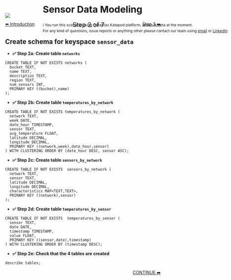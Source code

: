 <!-- TOP -->
<div class="top">
  <img src="https://datastax-academy.github.io/katapod-shared-assets/images/ds-academy-logo.svg" />
  <span style="position:absolute;top:20px;left:350px;font-size:30px"><b>Sensor Data Modeling</b></span>
  <span style="position:absolute;top:80px;left:350px;font-size:12px">ℹ️ You run this scenario using DataStax Katapod platform, which is beta at the moment.</span> 
  <span style="position:absolute;top:100px;left:350px;font-size:12px">For any kind of questions, issue reports or anything other please contact our team using <a href="mailto:aleksandr.volochnev@datastax.com">email</a> or <a href="https://dtsx.io/aleks">LinkedIn</a></span>
</div>

<!-- NAVIGATION -->
<div id="navigation-top" style="width:100%;text-align:center;margin-top:10px;margin-bottom:30px">
 <a href="command:katapod.loadPage?%5B%7B%22step%22%3A%22intro%22%7D%5D" 
   class="btn btn-dark" 
   style="float:left">⬅️  Introduction
 </a>
<span style="font-size:20px;"> Step 2 of 7</span>
 <a href="command:katapod.loadPage?%5B%7B%22step%22%3A%22step3%22%7D%5D" 
    class="btn btn-dark" 
    style="float:right">Step 3 ➡️
  </a>
</div>

<!-- CONTENT -->

## Create schema for keyspace `sensor_data`

- **✅ Step 2a: Create table `networks`**

```
CREATE TABLE IF NOT EXISTS networks (
  bucket TEXT,
  name TEXT,
  description TEXT,
  region TEXT,
  num_sensors INT,
  PRIMARY KEY ((bucket),name)
);
```

- **✅ Step 2b: Create table `temperatures_by_network`**

```
CREATE TABLE IF NOT EXISTS temperatures_by_network (
  network TEXT,
  week DATE,
  date_hour TIMESTAMP,
  sensor TEXT,
  avg_temperature FLOAT,
  latitude DECIMAL,
  longitude DECIMAL,
  PRIMARY KEY ((network,week),date_hour,sensor)
) WITH CLUSTERING ORDER BY (date_hour DESC, sensor ASC);
```

- **✅ Step 2c: Create table `sensors_by_network`**

```
CREATE TABLE IF NOT EXISTS  sensors_by_network (
  network TEXT,
  sensor TEXT,
  latitude DECIMAL,
  longitude DECIMAL,
  characteristics MAP<TEXT,TEXT>,
  PRIMARY KEY ((network),sensor)
);
```

- **✅ Step 2d: Create table `temperatures_by_sensor`**

```
CREATE TABLE IF NOT EXISTS  temperatures_by_sensor (
  sensor TEXT,
  date DATE,
  timestamp TIMESTAMP,
  value FLOAT,
  PRIMARY KEY ((sensor,date),timestamp)
) WITH CLUSTERING ORDER BY (timestamp DESC);
```

- **✅ Step 2e: Check that the 4 tables are created**

```
describe tables;
```

<!-- NAVIGATION -->
<div id="navigation-bottom" style="width:100%;text-align:center;">
 <a href="command:katapod.loadPage?%5B%7B%22step%22%3A%22step3%22%7D%5D" 
    class="btn btn-primary btn-astra" 
    style="float:right">CONTINUE ➡️
  </a>
</div>
